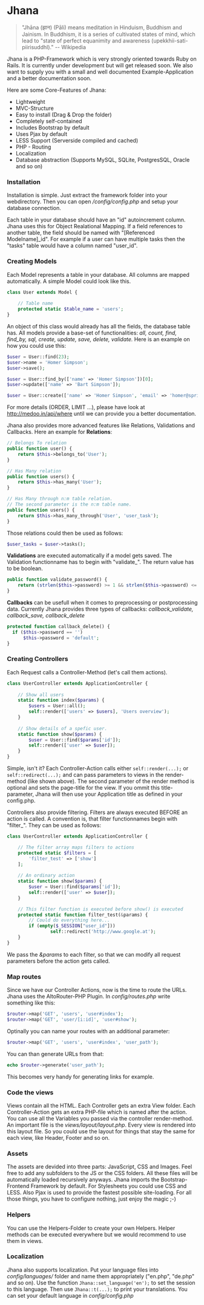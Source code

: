 Jhana
=====

> "Jhāna (झान) (Pāli) means meditation in Hinduism, Buddhism and Jainism. In Buddhism, it is a series of cultivated states of mind, which lead to "state of perfect equanimity and awareness (upekkhii-sati-piirisuddhl)."
-- Wikipedia

Jhana is a PHP-Framework which is very strongly oriented towards Ruby on Rails. It is currently under development but will get released soon. We also want to supply you with a small and well documented Example-Application and a better documentation soon. 


Here are some Core-Features of Jhana:

+ Lightweight
+ MVC-Structure
+ Easy to install (Drag & Drop the folder)
+ Completely self-contained
+ Includes Bootstrap by default
+ Uses Pjax by default
+ LESS Support (Serverside compiled and cached)
+ PHP - Routing
+ Localization
+ Database abstraction (Supports MySQL, SQLite, PostgresSQL, Oracle and so on)


### Installation
Installation is simple. Just extract the framework folder into your webdirectory. Then you can open */config/config.php* and setup your database connection. 

Each table in your database should have an "id" autoincrement column. Jhana uses this for Object Realational Mapping.
If a field references to another table, the field should be named with "[Referenced Modelname]_id". For example if a user can have multiple tasks then the "tasks" table would have a column named "user_id".

### Creating Models
Each Model represents a table in your database. All columns are mapped automatically. A simple Model could look like this. 
```php
class User extends Model {
		
	// Table name
	protected static $table_name = 'users';
}
```

An object of this class would already has all the fields, the database table has. All models provide a base-set of functionalities: *all, count, find, find_by, sql, create, update, save, delete, validate.*
Here is an example on how you could use this:
```php
$user = User::find(23);
$user->name = 'Homer Simpson';
$user->save();

$user = User::find_by(['name' => 'Homer Simpson'])[0];
$user->update(['name' => 'Bart Simpson']);

$user = User::create(['name' => 'Homer Simpson', 'email' => 'homer@springfield.com']);
```
For more details (ORDER, LIMIT ...), please have look at http://medoo.in/api/where until we can provide you a better documentation.

Jhana also provides more advanced features like Relations, Validations and Callbacks.
Here an example for **Relations**:
```php
// Belongs To relation
public function user() {
	return $this->belongs_to('User');
}

// Has Many relation
public function users() {
	return $this->has_many('User');
}

// Has Many through n:m table relation.
// The second parameter is the n:m table name.
public function users() {
	return $this->has_many_through('User', 'user_task');
}

```

Those relations could then be used as follows:
```php
$user_tasks = $user->tasks();
```

**Validations** are executed automatically if a model gets saved. The Validation functionname has to begin with "validate_". The return value has to be boolean.

```php
public function validate_password() {
	return (strlen($this->password) >= 1 && strlen($this->password) <= 50);
}
```

**Callbacks** can be usefull when it comes to preprocessing or postprocessing data. Currently Jhana provides three  types of callbacks: *callback_validate, callback_save, callback_delete*
```php
protected function callback_delete() {
  if ($this->password == '')
	  $this->password = 'default';
}
```


### Creating Controllers
Each Request calls a Controller-Method (let's call them actions). 

```php
class UserController extends ApplicationController {
		
	// Show all users
	static function index($params) {
		$users = User::all();
		self::render(['users' => $users], 'Users overview');
	}
		
	// Show details of a spefic user. 
	static function show($params) {
		$user = User::find($params['id']);
		self::render(['user' => $user]);
	}
}
```
Simple, isn't it? Each Controller-Action calls either ```self::render(...);``` or ```self::redirect(...);``` and can pass parameters to views in the render-method (like shown above). The second parameter of the render method is optional and sets the page-title for the view. If you ommit this title-parameter, Jhana will then use your Application title as defined in your config.php. 


Controllers also provide filtering. Filters are always executed BEFORE an action is called. A convention is, that filter functionnames begin with "filter_". They can be used as follows:
```php
class UserController extends ApplicationController {

  	// The filter array maps filters to actions
	protected static $filters = [
		'filter_test' => ['show']
	];
		
	// An ordinary action
	static function show($params) {
		$user = User::find($params['id']);
		self::render(['user' => $user]);
	}

  	// This filter function is executed before show() is executed
	protected static function filter_test(&params) {
		// Could do everything here...
		if (empty($_SESSION["user_id"]))
				self::redirect('http://www.google.at');
	}
}
```
We pass the *&params* to each filter, so that we can modify all request parameters before the action gets called.


### Map routes
Since we have our Controller Actions, now is the time to route the URLs. Jhana uses the AltoRouter-PHP Plugin.
In *config/routes.php* write something like this:

```php
$router->map('GET', 'users', 'user#index');
$router->map('GET', 'user/[i:id]', 'user#show');
```

Optinally you can name your routes with an additional parameter:
```php
$router->map('GET', 'users', 'user#index', 'user_path');
```
You can than generate URLs from that:
```php
echo $router->generate('user_path');
```
This becomes very handy for generating links for example.

### Code the views
Views contain all the HTML. Each Controller gets an extra View folder. Each Controller-Action gets an extra PHP-file which is named after the action. You can use all the Variables you passed via the controller render-method.
An important file is the *views/layout/layout.php*. Every view is rendered into this layout file. So you could use the layout for things that stay the same for each view, like Header, Footer and so on.

### Assets
The assets are devided into three parts: JavaScript, CSS and Images. Feel free to add any subfolders to the JS or the CSS folders. All these files will be automatically loaded recursively anyways. Jhana imports the Bootstrap-Frontend Framework by default. For Stylesheets you could use CSS and LESS. Also Pjax is used to provide the fastest possible site-loading. For all those things, you have to configure nothing, just enjoy the magic ;-)

### Helpers
You can use the Helpers-Folder to create your own Helpers. Helper methods can be executed everywhere but we would recommend to use them in views.

### Localization
Jhana also supports localization. Put your language files into *config/languages/* folder and name them appropriately ("en.php", "de.php" and so on).
Use the function ```Jhana::set_language('en');``` to set the session to this language.
Then use ```Jhana::t(...);``` to print your translations. You can set your default language in *config/config.php*

